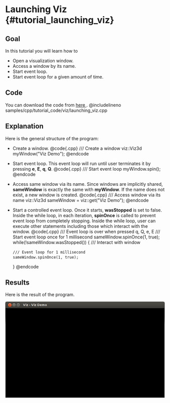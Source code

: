 Launching Viz {#tutorial_launching_viz}
=============

Goal
----

In this tutorial you will learn how to

-   Open a visualization window.
-   Access a window by its name.
-   Start event loop.
-   Start event loop for a given amount of time.

Code
----

You can download the code from [here ](https://github.com/Itseez/opencv/tree/master/samples/cpp/tutorial_code/viz/launching_viz.cpp).
@includelineno samples/cpp/tutorial_code/viz/launching_viz.cpp

Explanation
-----------

Here is the general structure of the program:

-   Create a window.
    @code{.cpp}
    /// Create a window
    viz::Viz3d myWindow("Viz Demo");
    @endcode
-   Start event loop. This event loop will run until user terminates it by pressing **e**, **E**,
    **q**, **Q**.
    @code{.cpp}
    /// Start event loop
    myWindow.spin();
    @endcode
-   Access same window via its name. Since windows are implicitly shared, **sameWindow** is exactly
    the same with **myWindow**. If the name does not exist, a new window is created.
    @code{.cpp}
    /// Access window via its name
    viz::Viz3d sameWindow = viz::get("Viz Demo");
    @endcode
-   Start a controlled event loop. Once it starts, **wasStopped** is set to false. Inside the while
    loop, in each iteration, **spinOnce** is called to prevent event loop from completely stopping.
    Inside the while loop, user can execute other statements including those which interact with the
    window.
    @code{.cpp}
    /// Event loop is over when pressed q, Q, e, E
    /// Start event loop once for 1 millisecond
    sameWindow.spinOnce(1, true);
    while(!sameWindow.wasStopped())
    {
        /// Interact with window

        /// Event loop for 1 millisecond
        sameWindow.spinOnce(1, true);
    }
    @endcode

Results
-------

Here is the result of the program.

![](images/window_demo.png)
